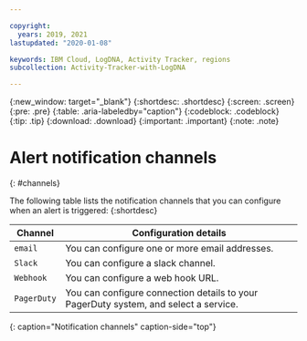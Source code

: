 ```yaml
---

copyright:
  years: 2019, 2021
lastupdated: "2020-01-08"

keywords: IBM Cloud, LogDNA, Activity Tracker, regions
subcollection: Activity-Tracker-with-LogDNA

---
```


{:new_window: target="_blank"}
{:shortdesc: .shortdesc}
{:screen: .screen}
{:pre: .pre}
{:table: .aria-labeledby="caption"}
{:codeblock: .codeblock}
{:tip: .tip}
{:download: .download}
{:important: .important}
{:note: .note}

# Alert notification channels
{: #channels}

The following table lists the notification channels that you can configure when an alert is triggered:
{:shortdesc}


| Channel           | Configuration details | 
|-------------------|-----------------------|
| `email`             | You can configure one or more email addresses.  | 
| `Slack`             | You can configure a slack channel. |
| `Webhook`           | You can configure a web hook URL. |
| `PagerDuty`         | You can configure connection details to your PagerDuty system, and select a service.|
{: caption="Notification channels" caption-side="top"} 



